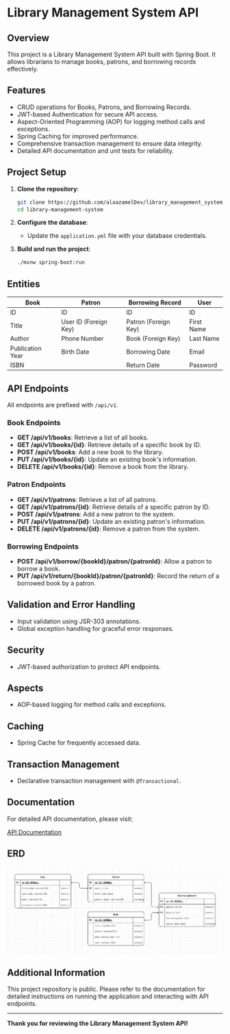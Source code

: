 # Library Management System API

## Overview

This project is a Library Management System API built with Spring Boot. It allows librarians to manage books, patrons,
and borrowing records effectively.

## Features

- CRUD operations for Books, Patrons, and Borrowing Records.
- JWT-based Authentication for secure API access.
- Aspect-Oriented Programming (AOP) for logging method calls and exceptions.
- Spring Caching for improved performance.
- Comprehensive transaction management to ensure data integrity.
- Detailed API documentation and unit tests for reliability.

## Project Setup

1. **Clone the repository**:
   ```sh
   git clone https://github.com/alaazamelDev/library_management_system.git
   cd library-management-system
   ```

2. **Configure the database**:
    - Update the `application.yml` file with your database credentials.

3. **Build and run the project**:
   ```sh
   ./mvnw spring-boot:run
   ```

## Entities

| **Book**               | **Patron**             | **Borrowing Record**   | **User**               |
|------------------------|------------------------|------------------------|------------------------|
| ID                     | ID                     | ID                     | ID                     |
| Title                  | User ID (Foreign Key)  | Patron (Foreign Key)   | First Name             |
| Author                 | Phone Number           | Book (Foreign Key)     | Last Name              |
| Publication Year       | Birth Date             | Borrowing Date         | Email                  |
| ISBN                   |                        | Return Date            | Password               |

## API Endpoints

All endpoints are prefixed with `/api/v1`.

### Book Endpoints

- **GET /api/v1/books**: Retrieve a list of all books.
- **GET /api/v1/books/{id}**: Retrieve details of a specific book by ID.
- **POST /api/v1/books**: Add a new book to the library.
- **PUT /api/v1/books/{id}**: Update an existing book's information.
- **DELETE /api/v1/books/{id}**: Remove a book from the library.

### Patron Endpoints

- **GET /api/v1/patrons**: Retrieve a list of all patrons.
- **GET /api/v1/patrons/{id}**: Retrieve details of a specific patron by ID.
- **POST /api/v1/patrons**: Add a new patron to the system.
- **PUT /api/v1/patrons/{id}**: Update an existing patron's information.
- **DELETE /api/v1/patrons/{id}**: Remove a patron from the system.

### Borrowing Endpoints

- **POST /api/v1/borrow/{bookId}/patron/{patronId}**: Allow a patron to borrow a book.
- **PUT /api/v1/return/{bookId}/patron/{patronId}**: Record the return of a borrowed book by a patron.

## Validation and Error Handling

- Input validation using JSR-303 annotations.
- Global exception handling for graceful error responses.

## Security

- JWT-based authorization to protect API endpoints.

## Aspects

- AOP-based logging for method calls and exceptions.

## Caching

- Spring Cache for frequently accessed data.

## Transaction Management

- Declarative transaction management with `@Transactional`.

## Documentation

For detailed API documentation, please visit:

[API Documentation](https://documenter.getpostman.com/view/27792396/2sA3rzJCDW)

## ERD

![ERD](images/LMS_ERD.png)

## Additional Information

This project repository is public. Please refer to the documentation for detailed instructions on running the
application and interacting with API endpoints.

---

**Thank you for reviewing the Library Management System API!**
